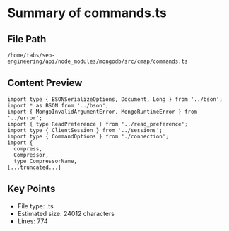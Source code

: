 # Summary of commands.ts
  
## File Path
`/home/tabs/seo-engineering/api/node_modules/mongodb/src/cmap/commands.ts`

## Content Preview
```
import type { BSONSerializeOptions, Document, Long } from '../bson';
import * as BSON from '../bson';
import { MongoInvalidArgumentError, MongoRuntimeError } from '../error';
import { type ReadPreference } from '../read_preference';
import type { ClientSession } from '../sessions';
import type { CommandOptions } from './connection';
import {
  compress,
  Compressor,
  type CompressorName,
[...truncated...]
```

## Key Points
- File type: .ts
- Estimated size: 24012 characters
- Lines: 774
